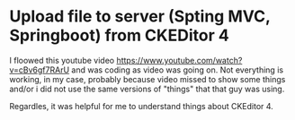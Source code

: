# Upload file to server (Spting MVC, Springboot) from CKEDitor 4

I floowed this youtube video https://www.youtube.com/watch?v=cBv6gf7RArU and was coding as video was going on. Not everything is working, in my case, probably because video missed to show some things and/or i did not use the same versions of "things" that that guy was using.

Regardles, it was helpful for me to understand things about CKEditor 4.
